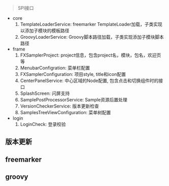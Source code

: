 > SPI接口

- core
    1. TemplateLoaderService: freemarker TemplateLoader加载，子类实现以添加子模块的模板路径
    2. GroovyLoaderService: Groovy脚本路径加载，子类实现添加子模块脚本路径
- frame
    1. FXSamplerProject: project信息，包含project名，模块，包名，欢迎页等
    2. MenubarConfigration: 菜单栏配置
    3. FXSamplerConfiguration: 项目style, title和icon配置
    4. CenterPanelService: 中心区域的Node配置, 包含点击和切换组件时的接口
    5. SplashScreen: 闪屏支持
    6. SamplePostProcessorService: Sample资源后置处理
    7. VersionCheckerService: 版本更新检查
    8. SamplesTreeViewConfiguration: 菜单树配置
- login
    1. LoginCheck: 登录校验

## 版本更新

## freemarker

## groovy

